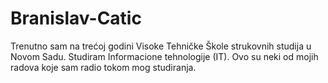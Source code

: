 # Branislav-Catic
Trenutno sam na trećoj godini Visoke Tehničke Škole strukovnih studija u Novom Sadu.
Studiram Informacione tehnologije (IT).
Ovo su neki od mojih radova koje sam radio tokom mog studiranja.
